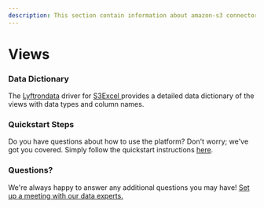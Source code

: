 ```yaml
---
description: This section contain information about amazon-s3 connector views information
---
```


# Views

### Data Dictionary

The [Lyftrondata](https://www.lyftrondata.com/) driver for [S3Excel](https://lyftrondata.z13.web.core.windows.net/integration/technology-analytics/amazon-s3-excel/)[ ](https://www.lyftrondata.com/integration/amazon-s3/)provides a detailed data dictionary of the views with data types and column names.

### Quickstart Steps

Do you have questions about how to use the platform? Don't worry; we've got you covered. Simply follow the quickstart instructions [here](../../amazon-s3/).

### Questions? <a href="#questions" id="questions"></a>

We're always happy to answer any additional questions you may have! [Set up a meeting with our data experts.](https://www.lyftrondata.com/book-a-meeting/)
